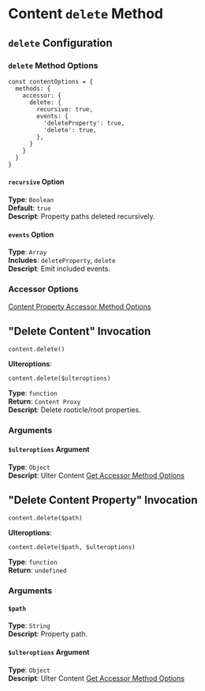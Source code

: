 # Content `delete` Method
## `delete` Configuration
### `delete` Method Options
```
const contentOptions = {
  methods: {
    accessor: {
      delete: {
        recursive: true,
        events: {
          'deleteProperty': true,
          'delete': true,
        },
      }
    }
  }
}
```
#### `recursive` Option
**Type**: `Boolean`  
**Default**: `true`  
**Descript**: Property paths deleted recursively. 
#### `events` Option
**Type**: `Array`  
**Includes**: `deleteProperty`, `delete`  
**Descript**: Emit included events.  
### Accessor Options
[Content Property Accessor Method Options](../index.md#path-options)

## "Delete Content" Invocation
```
content.delete()
```
**Ulteroptions**:  
```
content.delete($ulteroptions)
```
**Type**: `function`  
**Return**: `Content Proxy`  
**Descript**: Delete rooticle/root properties.  
### Arguments
#### `$ulteroptions` Argument
**Type**: `Object`  
**Descript**: Ulter Content [Get Accessor Method Options](#get-method-options)

## "Delete Content Property" Invocation
```
content.delete($path)
```
**Ulteroptions**:  
```
content.delete($path, $ulteroptions)
```
**Type**: `function`  
**Return**: `undefined`  

### Arguments
#### `$path`
**Type**: `String`  
**Descript**: Property path. 
#### `$ulteroptions` Argument
**Type**: `Object`  
**Descript**: Ulter Content [Get Accessor Method Options](#get-method-options)